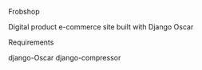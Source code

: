 Frobshop

Digital product e-commerce site built with Django Oscar

Requirements

django-Oscar
django-compressor

